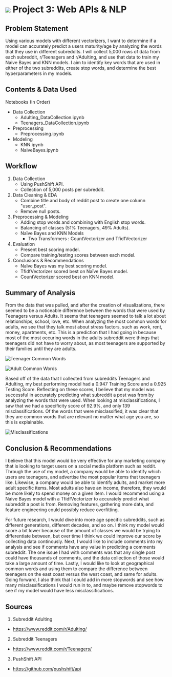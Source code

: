 # ![](https://ga-dash.s3.amazonaws.com/production/assets/logo-9f88ae6c9c3871690e33280fcf557f33.png) Project 3: Web APIs & NLP

## Problem Statement
Using various models with different vectorizers, I want to determine if a model can accurately predict a users maturity/age by analyzing the words that they use in different subreddits. I will collect 5,000 rows of data from each subreddit, r/Teenagers and r/Adulting, and use that data to train my Naive Bayes and KNN models. I aim to identify key words that are used in either of the two subreddits, create stop words, and determine the best hyperparameters in my models.

## Contents & Data Used
Notebooks (In Order)
  - Data Collection
    - Adulting_DataCollection.ipynb
    - Teenagers_DataCollection.ipynb
  - Preprocessing
    - Preprocessing.ipynb
  - Modeling
    - KNN.ipynb
    - NaiveBayes.ipynb

## Workflow
1. Data Collection
    - Using PushShift API.
    - Collection of 5,000 posts per subreddit.    
2. Data Cleaning & EDA
    - Combine title and body of reddit post to create one column "user_post".
    - Remove null posts.    
3. Preprocessing & Modeling
    - Adding stop words and combining with English stop words.
    - Balancing of classes (51% Teenagers, 49% Adults).
    - Naïve Bayes and KNN Models
      - Two Transformers : CountVectorizer and TfidfVectorizer    
4. Evaluation
    - Present best scoring model.
    - Compare training/testing scores between each model.    
5. Conclusions & Recommendations
    - Naïve Bayes was my best scoring model.
    - TfidfVectorizer scored best on Naïve Bayes model.
    - CountVectorizer scored best on KNN model.
    
## Summary of Analysis
From the data that was pulled, and after the creation of visualizations, there seemed to be a noticeable difference between the words that were used by Teenagers versus Adults. It seems that teenagers seemed to talk a lot about relationships, school, love, etc. When analyzing the most common words for adults, we see that they talk most about stress factors, such as work, rent, money, apartments, etc. This is a prediction that I had going in because most of the most occuring words in the adults subreddit were things that teenagers did not have to worry about, as most teenagers are supported by their families until they are adults.

![Teenager Common Words](https://git.generalassemb.ly/nolanarendt/Submissions/blob/main/Projects/project_3-master/images/teenagers_common_words.png)

![Adult Common Words](https://git.generalassemb.ly/nolanarendt/Submissions/blob/main/Projects/project_3-master/images/adults_common_words.png)

Based off of the data that I collected from subreddits Teenagers and Adulting, my best performing model had a 0.947 Training Score and a 0.925 Testing Score. Reflecting on these scores, I believe that my model was successful in accurately predicting what subreddit a post was from by analyzing the words that were used. When looking at misclassifications, I saw that we had a specificity score of 92.9%, and only 139 misclassifications. Of the words that were misclassified, it was clear that they are common words that are relevant no matter what age you are, so this is explainable.

![Misclassifications](https://git.generalassemb.ly/nolanarendt/Submissions/blob/main/Projects/project_3-master/images/misclassified_naivebayes.png)

## Conclusion & Recommendations 
I believe that this model would be very effective for any marketing company that is looking to target users on a social media platform such as reddit. Through the use of my model, a company would be able to identify which users are teenagers, and advertise the most popular items that teenagers like. Likewise, a company would be able to identify adults, and market more adult specific items. Most adults also have an income, therefore, they would be more likely to spend money on a given item. I would recommend using a Naive Bayes model with a TfidfVectorizer to accurately predict what subreddit a post is from. Removing features, gathering more data, and feature engineering could possibly reduce overfitting.

For future research, I would dive into more age specific subreddits, such as different generations, different decades, and so on. I think my model would score a bit lower because of the amount of classes we would be trying to differentiate between, but over time I think we could improve our score by collecting data continously. Next, I would like to include comments into my analysis and see if comments have any value in predicting a comments subreddit. The one issue I had with comments was that any single post could have thousands of comments, and the data collection of those would take a large amount of time. Lastly, I would like to look at geographical common words and using them to compare the difference between teenagers on the east coast versus the west coast, and same for adults. Going forward, I also think that I could add in more stopwords and see how many misclassifications I would run in to, and maybe remove stopwords to see if my model would have less misclassifications.

## Sources
  1. Subreddit Adulting
 - https://www.reddit.com/r/Adulting/
  2. Subreddit Teenagers
 - https://www.reddit.com/r/Teenagers/
  3. PushShift API
 - https://github.com/pushshift/api
